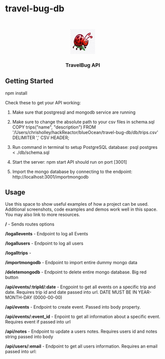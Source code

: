 # travel-bug-db

<!-- PROJECT SHIELDS -->
<!--
*** I'm using markdown "reference style" links for readability.
*** Reference links are enclosed in brackets [ ] instead of parentheses ( ).
*** See the bottom of this document for the declaration of the reference variables
*** for contributors-url, forks-url, etc. This is an optional, concise syntax you may use.
*** https://www.markdownguide.org/basic-syntax/#reference-style-links
-->



<!-- PROJECT LOGO -->
<br />
<p align="center">
  <a href="https://github.com/Safe-Sojourns/travel-bug-db">
    <img src="images/ladybird.jpeg" alt="Logo" width="80" height="80">
  </a>

  <h3 align="center">TravelBug API</h3>
</p>


<!-- GETTING STARTED -->
## Getting Started

npm install

Check these to get your API working:

1. Make sure that postgresql and mongodb service are running

2. Make sure to change the absolute path to your csv files in schema.sql
COPY trips("name", "description")
FROM '/Users/chrisholley/hackReactor/blueOcean/travel-bug-db/db/trips.csv'
DELIMITER ','
CSV HEADER;

3. Run command in terminal to setup PostgreSQL database: psql postgres < ./db/schema.sql

4. Start the server: npm start
API should run on port [3001]

5. Import the mongo database by connecting to the endpoint: http://localhost:3001/importmongodb

<!-- USAGE EXAMPLES -->
## Usage

Use this space to show useful examples of how a project can be used. Additional screenshots, code examples and demos work well in this space. You may also link to more resources.

**/** -
Sends routes options

**/logallevents** -
Endpoint to log all Events

**/logallusers** -
Endpoint to log all users

**/logalltrips** -

**/importmongodb** -
Endpoint to import entire dummy mongo data

**/deletemongodb** -
Endpoint to delete entire mongo database. Big red button

**/api/events/:tripId/:date** -
Engpoint to get all events on a specific trip and date. Requires trip id and date passed into url. DATE MUST BE IN YEAR-MONTH-DAY (0000-00-00)

**/api/events** -
Endpoint to create event. Passed into body property.

**/api/events/:event_id** -
Enpoint to get all information about a specific event. Requires event if passed into url

**/api/notes** -
Endpoint to update a users notes. Requires users id and notes string passed into body

**/api/users/:email** -
Endpoint to get all users information. Requires an email passed into url:

